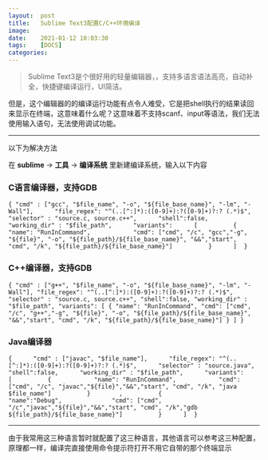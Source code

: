 ```yaml
---
layout:  post
title:   Sublime Text3配置C/C++环境编译
image:   
date:    2021-01-12 10:03:30
tags:    [DOCS]
categories:
---
```


>  Sublime Text3是个很好用的轻量编辑器，，支持多语言语法高亮，自动补全，快捷键编译运行，UI简洁。

但是，这个编辑器的的编译运行功能有点令人难受，它是把shell执行的结果读回来显示在终端，这意味着什么呢？这意味着不支持scanf、input等语法，我们无法使用输入语句，无法使用调试功能。

***

以下为解决方法

在 **sublime** -> **工具** -> **编译系统** 里新建编译系统，输入以下内容

### C语言编译器，支持GDB 

~~~
{ "cmd" : ["gcc", "$file_name", "-o", "${file_base_name}", "-lm", "-Wall"],      "file_regex": "^(..[^:]*):([0-9]+):?([0-9]+)?:? (.*)$",      "selector" : "source.c, source.c++",      "shell":false,      "working_dir" : "$file_path",      "variants":      [          {            "name": "RunInCommand",            "cmd": ["cmd", "/c", "gcc","-g", "${file}", "-o", "${file_path}/${file_base_name}", "&&","start", "cmd", "/k", "${file_path}/${file_base_name}"]          }      ]  }
~~~

### C++编译器，支持GDB

~~~
{ "cmd" : ["g++", "$file_name", "-o", "${file_base_name}", "-lm", "-Wall"], "file_regex": "^(..[^:]*):([0-9]+):?([0-9]+)?:? (.*)$", "selector" : "source.c, source.c++", "shell":false, "working_dir" : "$file_path", "variants": [ { "name": "RunInCommand", "cmd": ["cmd", "/c", "g++","-g", "${file}", "-o", "${file_path}/${file_base_name}", "&&","start", "cmd", "/k", "${file_path}/${file_base_name}"] } ] }
~~~

### Java编译器

~~~
{      "cmd" : ["javac", "$file_name"],      "file_regex": "^(..[^:]*):([0-9]+):?([0-9]+)?:? (.*)$",      "selector" : "source.java",      "shell":false,      "working_dir" : "$file_path",      "variants":      [          {            "name": "RunInCommand",            "cmd": ["cmd", "/c", "javac","${file}","&&","start", "cmd", "/k", "java $file_name"]          }        ,          {              "name":"Debug",              "cmd": ["cmd", "/c","javac","${file}","&&","start", "cmd", "/k","gdb ${file_path}/${file_base_name}"]          }      ]  }
~~~

***

由于我常用这三种语言暂时就配置了这三种语言，其他语言可以参考这三种配置，原理都一样，编译完直接使用命令提示符打开不用它自带的那个终端显示